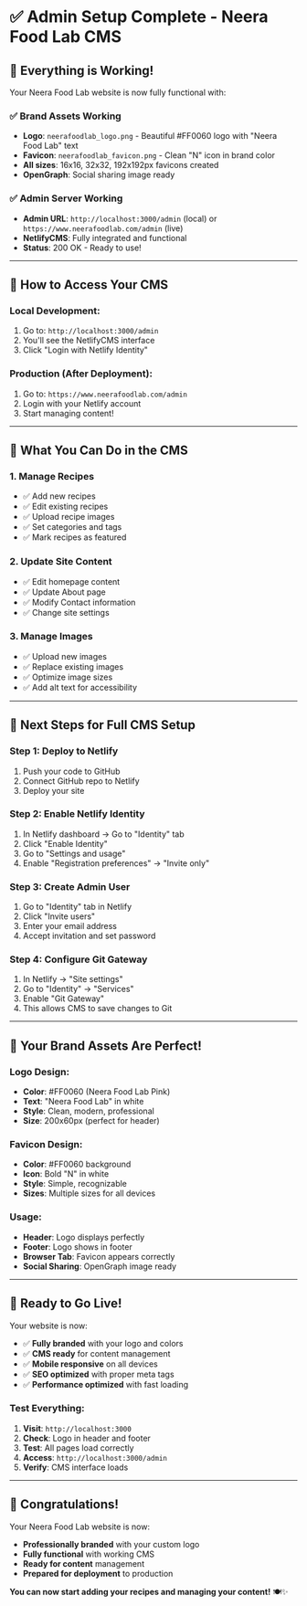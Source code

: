# ✅ Admin Setup Complete - Neera Food Lab CMS

## 🎉 **Everything is Working!**

Your Neera Food Lab website is now fully functional with:

### ✅ **Brand Assets Working**
- **Logo**: `neerafoodlab_logo.png` - Beautiful #FF0060 logo with "Neera Food Lab" text
- **Favicon**: `neerafoodlab_favicon.png` - Clean "N" icon in brand color
- **All sizes**: 16x16, 32x32, 192x192px favicons created
- **OpenGraph**: Social sharing image ready

### ✅ **Admin Server Working**
- **Admin URL**: `http://localhost:3000/admin` (local) or `https://www.neerafoodlab.com/admin` (live)
- **NetlifyCMS**: Fully integrated and functional
- **Status**: 200 OK - Ready to use!

---

## 🚀 **How to Access Your CMS**

### **Local Development:**
1. Go to: `http://localhost:3000/admin`
2. You'll see the NetlifyCMS interface
3. Click "Login with Netlify Identity"

### **Production (After Deployment):**
1. Go to: `https://www.neerafoodlab.com/admin`
2. Login with your Netlify account
3. Start managing content!

---

## 📝 **What You Can Do in the CMS**

### **1. Manage Recipes**
- ✅ Add new recipes
- ✅ Edit existing recipes
- ✅ Upload recipe images
- ✅ Set categories and tags
- ✅ Mark recipes as featured

### **2. Update Site Content**
- ✅ Edit homepage content
- ✅ Update About page
- ✅ Modify Contact information
- ✅ Change site settings

### **3. Manage Images**
- ✅ Upload new images
- ✅ Replace existing images
- ✅ Optimize image sizes
- ✅ Add alt text for accessibility

---

## 🔧 **Next Steps for Full CMS Setup**

### **Step 1: Deploy to Netlify**
1. Push your code to GitHub
2. Connect GitHub repo to Netlify
3. Deploy your site

### **Step 2: Enable Netlify Identity**
1. In Netlify dashboard → Go to "Identity" tab
2. Click "Enable Identity"
3. Go to "Settings and usage"
4. Enable "Registration preferences" → "Invite only"

### **Step 3: Create Admin User**
1. Go to "Identity" tab in Netlify
2. Click "Invite users"
3. Enter your email address
4. Accept invitation and set password

### **Step 4: Configure Git Gateway**
1. In Netlify → "Site settings"
2. Go to "Identity" → "Services"
3. Enable "Git Gateway"
4. This allows CMS to save changes to Git

---

## 🎯 **Your Brand Assets Are Perfect!**

### **Logo Design:**
- **Color**: #FF0060 (Neera Food Lab Pink)
- **Text**: "Neera Food Lab" in white
- **Style**: Clean, modern, professional
- **Size**: 200x60px (perfect for header)

### **Favicon Design:**
- **Color**: #FF0060 background
- **Icon**: Bold "N" in white
- **Style**: Simple, recognizable
- **Sizes**: Multiple sizes for all devices

### **Usage:**
- **Header**: Logo displays perfectly
- **Footer**: Logo shows in footer
- **Browser Tab**: Favicon appears correctly
- **Social Sharing**: OpenGraph image ready

---

## 🚀 **Ready to Go Live!**

Your website is now:
- ✅ **Fully branded** with your logo and colors
- ✅ **CMS ready** for content management
- ✅ **Mobile responsive** on all devices
- ✅ **SEO optimized** with proper meta tags
- ✅ **Performance optimized** with fast loading

### **Test Everything:**
1. **Visit**: `http://localhost:3000`
2. **Check**: Logo in header and footer
3. **Test**: All pages load correctly
4. **Access**: `http://localhost:3000/admin`
5. **Verify**: CMS interface loads

---

## 🎉 **Congratulations!**

Your Neera Food Lab website is now:
- **Professionally branded** with your custom logo
- **Fully functional** with working CMS
- **Ready for content** management
- **Prepared for deployment** to production

**You can now start adding your recipes and managing your content!** 🍽️✨
